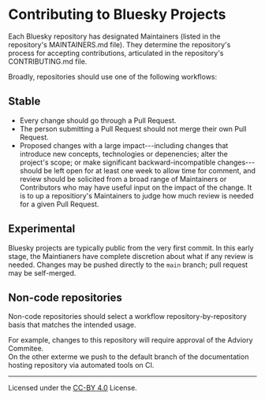 # Contributing to Bluesky Projects

Each Bluesky repository has designated Maintainers (listed in the repository's
MAINTAINERS.md file). They determine the repository's process for accepting
contributions, articulated in the repository's CONTRIBUTING.md file.

Broadly, repositories should use one of the following workflows:

## Stable

* Every change should go through a Pull Request.
* The person submitting a Pull Request should not merge their own Pull Request.
* Proposed changes with a large impact---including changes that introduce
  new concepts, technologies or depenencies; alter the project's scope; or make
  significant backward-incompatible changes---should be left open for at least
  one week to allow time for comment, and review should be solicited from a
  broad range of Maintainers or Contributors who may have useful input on the
  impact of the change. It is to up a repositiory's Maintainers to judge how much
  review is needed for a given Pull Request.

## Experimental

Bluesky projects are typically public from the very first commit. In this
early stage, the Maintianers have complete discretion about what
if any review is needed. Changes may be pushed directly to the `main`
branch; pull request may be self-merged.


## Non-code repositories

Non-code repositories should select a workflow repository-by-repository basis that matches
the intended usage.

For example, changes to this repository will require approval of the Adviory Commitee.  
On the other exterme we push to the default branch of the documentation hosting repository 
via automated tools on CI.

---
Licensed under the [CC-BY 4.0](https://creativecommons.org/licenses/by-sa/4.0/) License.
